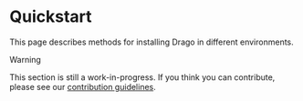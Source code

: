 # Quickstart

This page describes methods for installing Drago in different environments.

> [!WARNING]
> This section is still a work-in-progress. If you think you can contribute, please see our [contribution guidelines](docs/../../../contributing.md).
